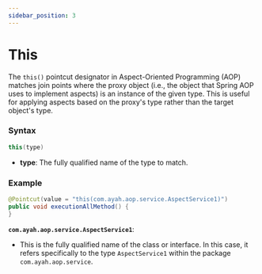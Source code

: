 ```yaml
---
sidebar_position: 3
---
```


# This 

The `this()` pointcut designator in Aspect-Oriented Programming (AOP) matches join points where the proxy object (i.e., the object that Spring AOP uses to implement aspects) is an instance of the given type. This is useful for applying aspects based on the proxy's type rather than the target object's type.

### Syntax

```java
this(type)
```

- **type**: The fully qualified name of the type to match.

### Example

```java
@Pointcut(value = "this(com.ayah.aop.service.AspectService1)")
public void executionAllMethod() {
}
```

**`com.ayah.aop.service.AspectService1`**:
   - This is the fully qualified name of the class or interface. In this case, it refers specifically to the type `AspectService1` within the package `com.ayah.aop.service`.
